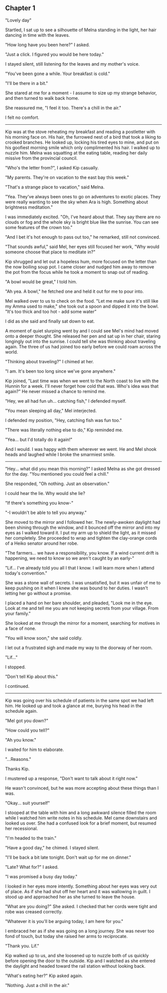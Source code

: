 
## Chapter 1



  "Lovely day"

  Startled, I sat up to see a silhouette of Melna standing in the light, her hair dancing in time with the leaves.

  "How long have you been here?" I asked.

  "Just a click. I figured you would be here today."

  I stayed silent, still listening for the leaves and my mother's voice.

  "You've been gone a while. Your breakfast is cold."

  "I'll be there in a bit."

  She stared at me for a moment - I assume to size up my strange behavior, and then turned to walk back home.

  She reassured me, "I feel it too. There's a chill in the air."

  I felt no comfort.



*************



  Kip was at the stove reheating my breakfast and reading a postletter with his morning face on. His hair, the furrowed nest of a bird that took a liking to crooked branches. He looked up, locking his tired eyes to mine, and put on his goofiest morning smile which only complimented his hair. I walked up to nuzzle him. Melna was squatting at the eating table, reading her daily missive from the provincial council.

  "Who's the letter from?", I asked Kip casually.

  "My parents. They're on vacation to the east bay this week."

  "That's a strange place to vacation," said Melna.

  "Yea. They've always been ones to go on adventures to exotic places. They were really wanting to see the sky when Ara is high. Something about brightness meditation."

  I was immediately excited. "Oh, I've heard about that. They say there are no clouds or fog and the whole sky is bright blue like the sunrise. You can see some features of the crown too."

  "And I bet it's hot enough to pass out too," he remarked, still not convinced.

  "That sounds awful," said Mel, her eyes still focused her work, "Why would someone choose that place to meditate in?"

  Kip shrugged and let out a hopeless hum, more focused on the letter than the now boiling soup pot. I came closer and nudged him away to remove the pot from the focus while he took a moment to snap out of reading.

  "A bowl would be great," I told him.

  "Ah yea. A bowl," he fetched one and held it out for me to pour into.

  Mel walked over to us to check on the food. "Let me make sure it's still like my Amma used to make," she took out a spoon and dipped it into the bowl. "It's too thick and too hot - add some water"

  I did as she said and finally sat down to eat.

  A moment of quiet slurping went by and I could see Mel's mind had moved onto a deeper thought. She released her pen and sat up in her chair, staring longingly out into the sunrise. I could tell she was thinking about traveling again. The three of us had joined too early before we could roam across the world.

  "Thinking about traveling?" I chimed at her.

  "I am. It's been too long since we've gone anywhere."

  Kip joined, "Last time was when we went to the North coast to live with the Hunnin for a week. I'll never forget how cold that was. Who's idea was that again?" He never missed a chance to remind me.

  "Hey, we all had fun uh... catching fish," I defended myself.

  "You mean sleeping all day," Mel interjected.

  I defended my position, "Hey, catching fish was fun too."

  "There was literally nothing else to do," Kip reminded me.

  "Yea... but I'd totally do it again!"

  And I would. I was happy with them wherever we went. He and Mel shook heads and laughed while I broke the smarmiest smile.



********



  "Hey... what did you mean this morning?" I asked Melna as she got dressed for the day. "You mentioned you could feel a chill."

  She responded, "Oh nothing. Just an observation."

  I could hear the lie. Why would she lie?

  "If there's something you know-"

  "-I wouldn't be able to tell you anyway."

  She moved to the mirror and I followed her. The newly-awoken daylight had been shining through the window, and it bounced off the mirror and into my eyes as I walked toward it. I put my arm up to shield the light, as it missed her completely. She proceeded to wrap and tighten the clay-orange cords of a Heiko senator around her robe.

  "The farmers... we have a responsibility, you know. If a wind current drift is happening, we need to know so we aren't caught by an early-"

  "Lif... I've already told you all I that I know. I will learn more when I attend today's convention."

  She was a stone wall of secrets. I was unsatisfied, but it was unfair of me to keep pushing on it when I knew she was bound to her duties. I wasn't letting her go without a promise.

  I placed a hand on her bare shoulder, and pleaded, "Look me in the eye. Look at me and tell me you are not keeping secrets from your village. From your family."

  She looked at me through the mirror for a moment, searching for motives in a face of none.

  "You will know soon," she said coldly.

  I let out a frustrated sigh and made my way to the doorway of her room.

  "Lif..."

  I stopped.

  "Don't tell Kip about this."

  I continued.



  ********



  Kip was going over his schedule of patients in the same spot we had left him. He looked up and took a glance at me, burying his head in the schedule again.

  "Mel got you down?"

  "How could you tell?"

  "Ah you know."

  I waited for him to elaborate.

  "...Reasons."

  Thanks Kip.

  I mustered up a response, "Don't want to talk about it right now."

  He wasn't convinced, but he was more accepting about these things than I was.

  "Okay... suit yourself"

  I stooped at the table with him and a long awkward silence filled the room while I watched him write notes in his schedule. Mel came downstairs and looked us over. She had a confused look for a brief moment, but resumed her recessional.

  "I'm headed to the train."

  "Have a good day," he chimed. I stayed silent.

  "I'll be back a bit late tonight. Don't wait up for me on dinner."

  "Late? What for?" I asked.

  "I was promised a busy day today."

  I looked in her eyes more intently. Something about her eyes was very out of place. As if she had shut off her heart and it was wallowing in guilt. I stood up and approached her as she turned to leave the house.

  "What are you doing?" She asked. I checked that her cords were tight and robe was creased correctly.

  "Whatever it is you'll be arguing today, I am here for you."

  I embraced her as if she was going on a long journey. She was never too fond of touch, but today she raised her arms to reciprocate.

  "Thank you. Lif."

  Kip walked up to us, and she loosened up to nuzzle both of us quickly before opening the door to the outside. Kip and I watched as she entered the daylight and headed toward the rail station without looking back.

  "What's eating her?" Kip asked again.

  "Nothing. Just a chill in the air."
